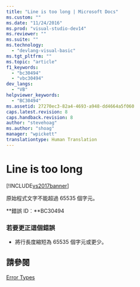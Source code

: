 ```yaml
---
title: "Line is too long | Microsoft Docs"
ms.custom: ""
ms.date: "11/24/2016"
ms.prod: "visual-studio-dev14"
ms.reviewer: ""
ms.suite: ""
ms.technology: 
  - "devlang-visual-basic"
ms.tgt_pltfrm: ""
ms.topic: "article"
f1_keywords: 
  - "bc30494"
  - "vbc30494"
dev_langs: 
  - "VB"
helpviewer_keywords: 
  - "BC30494"
ms.assetid: 27270ec3-82a4-4693-a948-dd4664a5f060
caps.latest.revision: 8
caps.handback.revision: 8
author: "stevehoag"
ms.author: "shoag"
manager: "wpickett"
translationtype: Human Translation
---
```

# Line is too long
[!INCLUDE[vs2017banner](../../../csharp/includes/vs2017banner.md)]

原始程式文字不能超過 65535 個字元。  
  
 **錯誤 ID︰**BC30494  
  
### 若要更正這個錯誤  
  
-   將行長度縮短為 65535 個字元或更少。  
  
## 請參閱  
 [Error Types](../../../visual-basic/programming-guide/language-features/error-types.md)